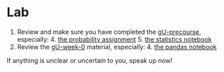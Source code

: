 Lab
===

1. Review and make sure you have completed the [gU-precourse](https://github.com/zipfian/gU-precourse), especially:
    4. [the probability assignment](https://github.com/zipfian/gU-precourse/blob/master/lesson_4_probability/probability_assignment.md)
    5. [the statistics notebook](https://github.com/zipfian/gU-precourse/blob/master/lesson_5_statistics/statistics.ipynb)
2. Review the [gU-week-0](https://github.com/zipfian/gU-week-0) material, especially:
    4. [the pandas notebook](https://github.com/zipfian/gU-week-0/blob/master/d4_PM/6000_4.4_pandas.ipynb)

If anything is unclear or uncertain to you, speak up now!  
